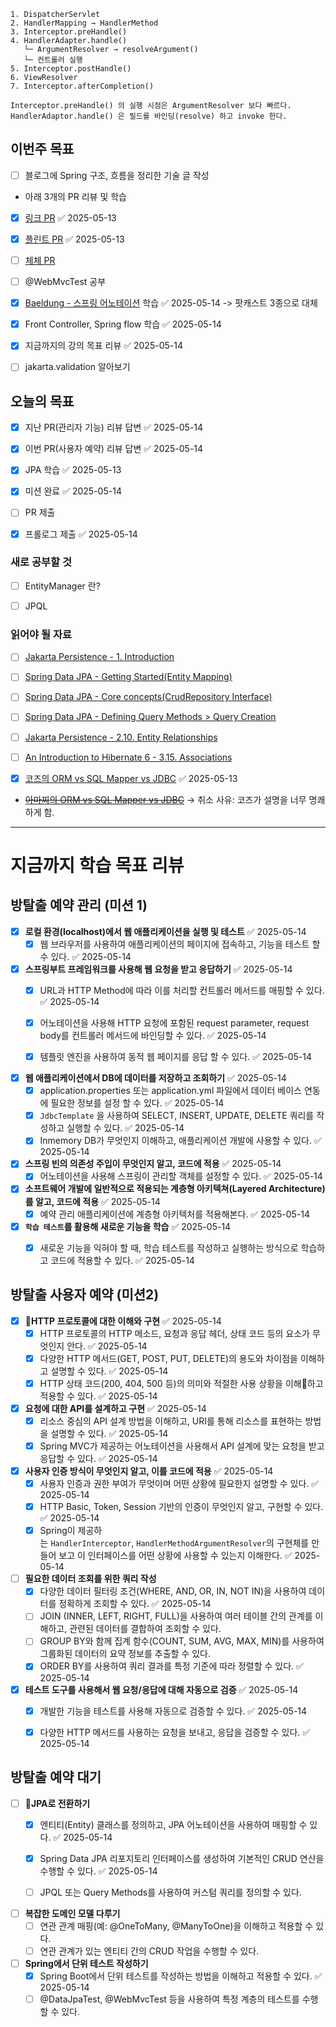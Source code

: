 ```
1. DispatcherServlet
2. HandlerMapping → HandlerMethod
3. Interceptor.preHandle()
4. HandlerAdapter.handle()
   └─ ArgumentResolver → resolveArgument()
   └─ 컨트롤러 실행
5. Interceptor.postHandle()
6. ViewResolver
7. Interceptor.afterCompletion()

Interceptor.preHandle() 의 실행 시점은 ArgumentResolver 보다 빠르다.
HandlerAdaptor.handle() 은 필드를 바인딩(resolve) 하고 invoke 한다.
```


## 이번주 목표
- [ ] 블로그에 Spring 구조, 흐름을 정리한 기술 글 작성

- 아래 3개의 PR 리뷰 및 학습
- [x] [링크 PR](https://github.com/woowacourse/spring-roomescape-member/pull/254) ✅ 2025-05-13
- [x] [플린트 PR](https://github.com/woowacourse/spring-roomescape-member/pull/255) ✅ 2025-05-13
- [ ] [체체 PR](https://github.com/woowacourse/spring-roomescape-member/pull/271)
- [ ] @WebMvcTest 공부
- [x] [Baeldung - 스프링 어노테이션](https://www.baeldung.com/spring-core-annotations) 학습 ✅ 2025-05-14 -> 팟캐스트 3종으로 대체
- [x] Front Controller, Spring flow 학습 ✅ 2025-05-14
- [x] 지금까지의 강의 목표 리뷰 ✅ 2025-05-14
- [ ] jakarta.validation 알아보기


## 오늘의 목표
- [x] 지난 PR(관리자 기능) 리뷰 답변 ✅ 2025-05-14
- [x] 이번 PR(사용자 예약) 리뷰 답변 ✅ 2025-05-14
- [x] JPA 학습 ✅ 2025-05-13
- [x] 미션 완료 ✅ 2025-05-14
- [ ] PR 제출
- [x] 프롤로그 제출 ✅ 2025-05-14


### 새로 공부할 것
- [ ] EntityManager 란?
- [ ] JPQL




### 읽어야 될 자료
- [ ]  [Jakarta Persistence - 1. Introduction](https://jakarta.ee/specifications/persistence/3.2/jakarta-persistence-spec-3.2-m1#introduction)
- [ ] [Spring Data JPA - Getting Started(Entity Mapping)](https://docs.spring.io/spring-data/jpa/reference/jpa/getting-started.html)
- [ ] [Spring Data JPA - Core concepts(CrudRepository Interface)](https://docs.spring.io/spring-data/jpa/reference/repositories/core-concepts.html)
- [ ] [Spring Data JPA - Defining Query Methods > Query Creation](https://docs.spring.io/spring-data/jpa/reference/repositories/query-methods-details.html#repositories.query-methods.query-creation)
- [ ] [Jakarta Persistence - 2.10. Entity Relationships](https://jakarta.ee/specifications/persistence/3.2/jakarta-persistence-spec-3.2-m1#a516)
- [ ] [An Introduction to Hibernate 6 - 3.15. Associations](https://docs.jboss.org/hibernate/orm/6.4/introduction/html_single/Hibernate_Introduction.html#associations)

- [x] [코즈의 ORM vs SQL Mapper vs JDBC](https://youtu.be/mezbxKGu68Y) ✅ 2025-05-13
- ~~[아마찌의 ORM vs SQL Mapper vs JDBC](https://youtu.be/VTqqZSuSdOk)~~ -> 취소 사유: 코즈가 설명을 너무 명쾌하게 함.






---

# 지금까지 학습 목표 리뷰
## 방탈출 예약 관리 (미션 1)

- [x] **로컬 환경(localhost)에서 웹 애플리케이션을 실행 및 테스트** ✅ 2025-05-14
    - [x] 웹 브라우저를 사용하여 애플리케이션의 페이지에 접속하고, 기능을 테스트 할 수 있다. ✅ 2025-05-14
        
- [x] **스프링부트 프레임워크를 사용해 웹 요청을 받고 응답하기** ✅ 2025-05-14
    - [x] URL과 HTTP Method에 따라 이를 처리할 컨트롤러 메서드를 매핑할 수 있다. ✅ 2025-05-14
    - [x] 어노테이션을 사용해 HTTP 요청에 포함된 request parameter, request body를 컨트롤러 메서드에 바인딩할 수 있다. ✅ 2025-05-14
    - [x] 템플릿 엔진을 사용하여 동적 웹 페이지를 응답 할 수 있다. ✅ 2025-05-14

  

- [x] **웹 애플리케이션에서 DB에 데이터를 저장하고 조회하기** ✅ 2025-05-14
    - [x] application.properties 또는 application.yml 파일에서 데이터 베이스 연동에 필요한 정보를 설정 할 수 있다. ✅ 2025-05-14
    - [x] `JdbcTemplate` 을 사용하여 SELECT, INSERT, UPDATE, DELETE 쿼리를 작성하고 실행할 수 있다. ✅ 2025-05-14
    - [x] Inmemory DB가 무엇인지 이해하고, 애플리케이션 개발에 사용할 수 있다. ✅ 2025-05-14

- [x] **스프링 빈의 의존성 주입이 무엇인지 알고, 코드에 적용** ✅ 2025-05-14
    - [x] 어노테이션을 사용해 스프링이 관리할 객체를 설정할 수 있다. ✅ 2025-05-14
        
- [x] **소프트웨어 개발에 일반적으로 적용되는 계층형 아키텍쳐(Layered Architecture)를 알고, 코드에 적용** ✅ 2025-05-14
    - [x] 예약 관리 애플리케이션에 계층형 아키텍처를 적용해본다. ✅ 2025-05-14

- [x] **`학습 테스트`를 활용해 새로운 기능을 학습** ✅ 2025-05-14
    - [x] 새로운 기능을 익혀야 할 때, 학습 테스트를 작성하고 실행하는 방식으로 학습하고 코드에 적용할 수 있다. ✅ 2025-05-14



## 방탈출 사용자 예약 (미션2)

- [x] **HTTP 프로토콜에 대한 이해와 구현** ✅ 2025-05-14
    - [x] HTTP 프로토콜의 HTTP 메소드, 요청과 응답 헤더, 상태 코드 등의 요소가 무엇인지 안다. ✅ 2025-05-14
    - [x] 다양한 HTTP 메서드(GET, POST, PUT, DELETE)의 용도와 차이점을 이해하고 설명할 수 있다. ✅ 2025-05-14
    - [x] HTTP 상태 코드(200, 404, 500 등)의 의미와 적절한 사용 상황을 이해하고 적용할 수 있다. ✅ 2025-05-14
        
- [x] **요청에 대한 API를 설계하고 구현** ✅ 2025-05-14
    - [x] 리소스 중심의 API 설계 방법을 이해하고, URI를 통해 리소스를 표현하는 방법을 설명할 수 있다. ✅ 2025-05-14
    - [x] Spring MVC가 제공하는 어노테이션을 사용해서 API 설계에 맞는 요청을 받고 응답할 수 있다. ✅ 2025-05-14
        
- [x] **사용자 인증 방식이 무엇인지 알고, 이를 코드에 적용** ✅ 2025-05-14
    - [x] 사용자 인증과 권한 부여가 무엇이며 어떤 상황에 필요한지 설명할 수 있다. ✅ 2025-05-14
    - [x] HTTP Basic, Token, Session 기반의 인증이 무엇인지 알고, 구현할 수 있다. ✅ 2025-05-14
    - [x] Spring이 제공하는 `HandlerInterceptor`, `HandlerMethodArgumentResolver`의 구현체를 만들어 보고 이 인터페이스를 어떤 상황에 사용할 수 있는지 이해한다. ✅ 2025-05-14
        
- [ ] **필요한 데이터 조회를 위한 쿼리 작성**
    - [x] 다양한 데이터 필터링 조건(WHERE, AND, OR, IN, NOT IN)을 사용하여 데이터를 정확하게 조회할 수 있다. ✅ 2025-05-14
    - [ ] JOIN (INNER, LEFT, RIGHT, FULL)을 사용하여 여러 테이블 간의 관계를 이해하고, 관련된 데이터를 결합하여 조회할 수 있다.
    - [ ] GROUP BY와 함께 집계 함수(COUNT, SUM, AVG, MAX, MIN)를 사용하여 그룹화된 데이터의 요약 정보를 추출할 수 있다.
    - [x] ORDER BY를 사용하여 쿼리 결과를 특정 기준에 따라 정렬할 수 있다. ✅ 2025-05-14
        
- [x] **테스트 도구를 사용해서 웹 요청/응답에 대해 자동으로 검증** ✅ 2025-05-14
    - [x] 개발한 기능을 테스트를 사용해 자동으로 검증할 수 있다. ✅ 2025-05-14
    - [x] 다양한 HTTP 메서드를 사용하는 요청을 보내고, 응답을 검증할 수 있다. ✅ 2025-05-14



## 방탈출 예약 대기
- [ ] **JPA로 전환하기**
    - [x] 엔티티(Entity) 클래스를 정의하고, JPA 어노테이션을 사용하여 매핑할 수 있다. ✅ 2025-05-14
    - [x] Spring Data JPA 리포지토리 인터페이스를 생성하여 기본적인 CRUD 연산을 수행할 수 있다. ✅ 2025-05-14
    - [ ] JPQL 또는 Query Methods를 사용하여 커스텀 쿼리를 정의할 수 있다.  
          
        
- [ ] **복잡한 도메인 모델 다루기**
    - [ ] 연관 관계 매핑(예: @OneToMany, @ManyToOne)을 이해하고 적용할 수 있다.
    - [ ] 연관 관계가 있는 엔티티 간의 CRUD 작업을 수행할 수 있다.  
          
- [ ] **Spring에서 단위 테스트 작성하기**
    - [x] Spring Boot에서 단위 테스트를 작성하는 방법을 이해하고 적용할 수 있다. ✅ 2025-05-14
    - [ ] @DataJpaTest, @WebMvcTest 등을 사용하여 특정 계층의 테스트를 수행할 수 있다.